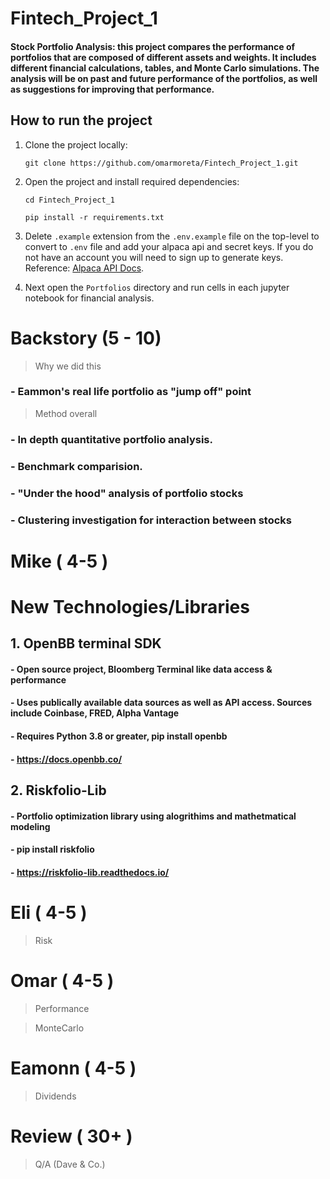 # Fintech_Project_1
#### Stock Portfolio Analysis: this project compares the performance of portfolios that are composed of different assets and weights. It includes different financial calculations, tables, and Monte Carlo simulations. The analysis will be on past and future performance of the portfolios, as well as suggestions for improving that performance.

## How to run the project

1. Clone the project locally:

     ```git clone https://github.com/omarmoreta/Fintech_Project_1.git```
     
2. Open the project and install required dependencies:
    
     ```cd Fintech_Project_1```
     
     ```pip install -r requirements.txt```
     
3. Delete ```.example``` extension from the ```.env.example``` file on the top-level to convert to ```.env``` file and add your alpaca api and secret keys. If you do not have an account you will need to sign up to generate keys. Reference: [Alpaca API Docs](https://alpaca.markets/docs/introduction/).

4. Next open the ```Portfolios``` directory and run cells in each jupyter notebook for financial analysis.

# Backstory (5 - 10)

> Why we did this
### - Eammon's real life portfolio as "jump off" point
> Method overall
### - In depth quantitative portfolio analysis.
### - Benchmark comparision.
### - "Under the hood" analysis of portfolio stocks
### - Clustering investigation for interaction between stocks

# Mike ( 4-5 )
# New Technologies/Libraries 
## 1. OpenBB terminal SDK
#### - Open source project, Bloomberg Terminal like data access & performance
#### - Uses publically available data sources as well as API access. Sources include Coinbase, FRED, Alpha Vantage
#### - Requires Python 3.8 or greater, pip install openbb
#### - https://docs.openbb.co/
## 2.  Riskfolio-Lib
#### - Portfolio optimization library using alogrithims and mathetmatical modeling
#### - pip install riskfolio
#### - https://riskfolio-lib.readthedocs.io/


# Eli ( 4-5 )

> Risk

# Omar ( 4-5 )

> Performance

> MonteCarlo

# Eamonn ( 4-5 )

> Dividends

# Review ( 30+ )

> Q/A (Dave & Co.)